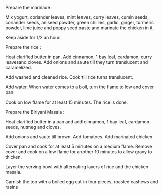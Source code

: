 Prepare the marinade :

Mix yogurt, coriander leaves, mint leaves, curry leaves, cumin seeds, coriander seeds, aniseed powder, green chillies, garlic, ginger, turmeric powder, lime juice and poppy seed paste and marinate the chicken in it.

Keep aside for 1/2 an hour.

Prepare the rice :

Heat clarified butter in pan. Add cinnamon, 1 bay leaf, cardamon, curry leavesand cloves. Add onions and saute till they turn translucent and caramelized.

Add washed and cleaned rice. Cook till rice turns translucent.

Add water. When water comes to a boil, turn the flame to low and cover pan.

Cook on low flame for at least 15 minutes. The rice is done.

Prepare the Biriyani Masala :

Heat clarified butter in a pan and add cinnamon, 1 bay leaf, cardamon seeds, nutmeg and cloves.

Add onions and saute till brown. Add tomatoes. Add marinated chicken.

Cover pan and cook for at least 5 minutes on a medium flame. Remove cover and cook on a low flame for another 10 minutes to allow gravy to thicken.

Layer the serving bowl with alternating layers of rice and the chicken masala.

Garnish the top with a boiled egg cut in four pieces, roasted cashews and rasins
